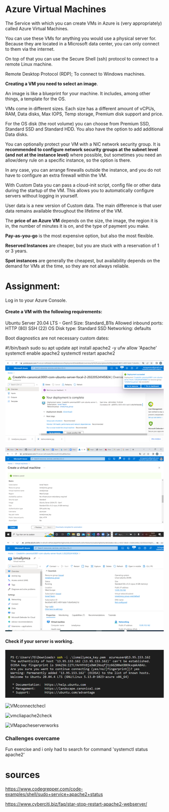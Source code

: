 # Azure Virtual Machines

The Service with which you can create VMs in Azure is (very appropriately) called Azure Virtual Machines. 

You can use these VMs for anything you would use a physical server for. Because they are located in a Microsoft data center, you can only connect to them via the internet. 

 
On top of that you can use the Secure Shell (ssh) protocol to connect to a remote Linux machine. 


Remote Desktop Protocol (RDP);
To connect to Windows machines.

**Creating a VM you need to select an image**. 

An image is like a blueprint for your machine. It includes, among other things, a template for the OS.

VMs come in different sizes. Each size has a different amount of vCPUs, RAM, Data disks, Max IOPS, Temp storage, Premium disk support and price.

For the OS disk (the root volume) you can choose from Premium SSD, Standard SSD and Standard HDD. You also have the option to add additional Data disks.

You can optionally protect your VM with a NIC network security group. It is **recommended to configure network security groups at the subnet level (and not at the instance level)** where possible, but sometimes you need an allow/deny rule on a specific instance, so the option is there. 

In any case, you can arrange firewalls outside the instance, and you do not have to configure an extra firewall within the VM.

With Custom Data you can pass a cloud-init script, config file or other data during the startup of the VM. This allows you to automatically configure servers without logging in yourself.

User data is a new version of Custom data. The main difference is that user data remains available throughout the lifetime of the VM.


The **price of an Azure VM** depends on the size, the image, the region it is in, the number of minutes it is on, and the type of payment you make.

**Pay-as-you-go** is the most expensive option, but also the most flexible.

**Reserved Instances** are cheaper, but you are stuck with a reservation of 1 or 3 years.

**Spot instances** are generally the cheapest, but availability depends on the demand for VMs at the time, so they are not always reliable.


# Assignment:

Log in to your Azure Console.

#### Create a VM with the following requirements:

Ubuntu Server 20.04 LTS - Gen1
Size: Standard_B1ls
Allowed inbound ports:
HTTP (80)
SSH (22)
OS Disk type: Standard SSD
Networking: defaults

Boot diagnostics are not necessary
custom dates:

#!/bin/bash
sudo su
apt update
apt install apache2 -y
ufw allow 'Apache'
systemctl enable apache2
systemctl restart apache2

![VMgemaakt](../../00_includes/VMAzuregemaakt.png)

![vmgemaakt](../../00_includes/VMmaken.png)

![VMmade](../../00_includes/VMAzuregemaakt02.png)

#### Check if your server is working.

![checkVM](../../00_includes/VMAzureconnect01.png)

![VMconnectchecl](../00_includes/VMAzureconnect02.png)

![vmcliapache2check](../00_includes/VMAZureApacheworkincli.png)

![VMapacheserverworks](../00_includes/VMserverworks.png)

### Challenges overcame

Fun exercise and i only had to search for command 'systemctl status apache2'

# sources

https://www.codegrepper.com/code-examples/shell/sudo+service+apache2+status

https://www.cyberciti.biz/faq/star-stop-restart-apache2-webserver/
